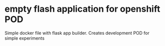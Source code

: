 # empty flash application for openshift POD 

Simple docker file with flask app builder. Creates development POD for simple experiments
